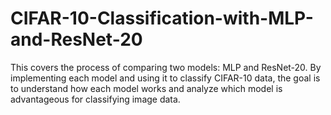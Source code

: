 # CIFAR-10-Classification-with-MLP-and-ResNet-20
This covers the process of comparing two models: MLP and ResNet-20. By implementing each  model and using it to classify CIFAR-10 data, the goal is to understand how each model works and  analyze which model is advantageous for classifying image data.
